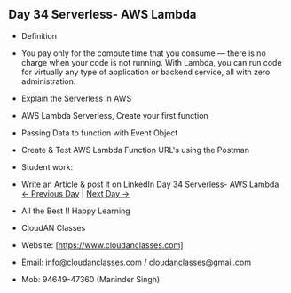 
## Day 34 Serverless- AWS Lambda

- Definition
  
- You pay only for the compute time that you consume — there is no charge when your code is not running. With Lambda, you can run code for virtually any type of application or backend service, all with zero administration.


- Explain the Serverless in AWS

- AWS Lambda Serverless, Create your first function

- Passing Data to function with Event Object

- Create & Test AWS Lambda Function URL's using the Postman


- Student work:
- Write an Article & post it on LinkedIn Day 34 Serverless- AWS Lambda
[← Previous Day](../Day33/README.md) | [Next Day →](../Day35/README.md)

- All the Best !! Happy Learning
- CloudAN Classes
- Website: [https://www.cloudanclasses.com]
- Email: info@cloudanclasses.com / cloudanclasses@gmail.com
- Mob: 94649-47360 (Maninder Singh)

